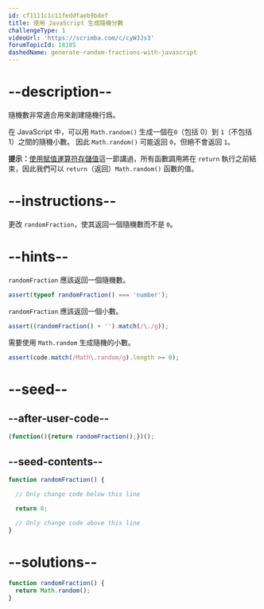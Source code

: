 ```yaml
---
id: cf1111c1c11feddfaeb9bdef
title: 使用 JavaScript 生成隨機分數
challengeType: 1
videoUrl: 'https://scrimba.com/c/cyWJJs3'
forumTopicId: 18185
dashedName: generate-random-fractions-with-javascript
---
```


# --description--

隨機數非常適合用來創建隨機行爲。

在 JavaScript 中，可以用 `Math.random()` 生成一個在`0`（包括 0）到 `1`（不包括 1）之間的隨機小數。 因此 `Math.random()` 可能返回 `0`，但絕不會返回 `1`。

**提示：**[使用賦值運算符存儲值](/learn/javascript-algorithms-and-data-structures/basic-javascript/storing-values-with-the-assignment-operator)這一節講過，所有函數調用將在 `return` 執行之前結束，因此我們可以 `return`（返回）`Math.random()` 函數的值。

# --instructions--

更改 `randomFraction`，使其返回一個隨機數而不是 `0`。

# --hints--

`randomFraction` 應該返回一個隨機數。

```js
assert(typeof randomFraction() === 'number');
```

`randomFraction` 應該返回一個小數。

```js
assert((randomFraction() + '').match(/\./g));
```

需要使用 `Math.random` 生成隨機的小數。

```js
assert(code.match(/Math\.random/g).length >= 0);
```

# --seed--

## --after-user-code--

```js
(function(){return randomFraction();})();
```

## --seed-contents--

```js
function randomFraction() {

  // Only change code below this line

  return 0;

  // Only change code above this line
}
```

# --solutions--

```js
function randomFraction() {
  return Math.random();
}
```
